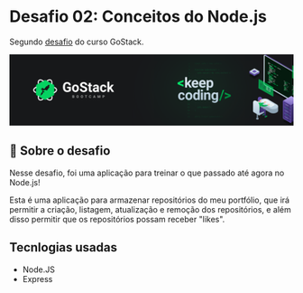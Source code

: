 # Desafio 02: Conceitos do Node.js

Segundo [desafio](https://github.com/Rocketseat/bootcamp-gostack-desafios/tree/master/desafio-conceitos-nodejs#calendar-entrega) do curso GoStack.

![Conceitos do Node.js](img/gostackbg.png "Conceitos do Node.js")

## :rocket: Sobre o desafio

Nesse desafio, foi uma aplicação para treinar o que passado até agora no Node.js!

Esta é uma aplicação para armazenar repositórios do meu portfólio, que irá permitir a criação, listagem, atualização e remoção dos repositórios, e além disso permitir que os repositórios possam receber "likes".

## Tecnlogias usadas

- Node.JS
- Express
